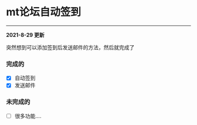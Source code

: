 
# mt论坛自动签到

----
**2021-8-29 更新**

突然想到可以添加签到后发送邮件的方法，然后就完成了

### 完成的
- [x] 自动签到
- [x] 发送邮件

### 未完成的
- [ ] 很多功能....
